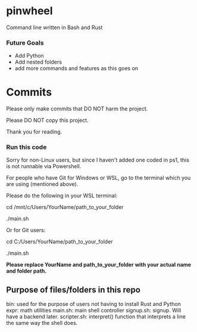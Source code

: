 # pinwheel
Command line written in Bash and Rust
### Future Goals
- Add Python
- Add nested folders
- add more commands and features as this goes on
# Commits
Please only make commits that DO NOT harm the project.

Please DO NOT copy this project.

Thank you for reading.
### Run this code
Sorry for non-Linux users, but since I haven't added one coded in ps1, this is not runnable via Powershell.

For people who have Git for Windows or WSL, go to the terminal which you are using (mentioned above).

Please do the following in your WSL terminal:

cd /mnt/c/Users/YourName/path_to_your_folder

./main.sh

Or for Git users:

cd C:/Users/YourName/path_to_your_folder

./main.sh

**Please replace YourName and path_to_your_folder with your actual name and folder path.**

## Purpose of files/folders in this repo
bin: used for the purpose of users not having to install Rust and Python
expr: math utilities
main.sh: main shell controller
signup.sh: signup. Will have a backend later.
scripter.sh: interpret() function that interprets a line the same way the shell does.
